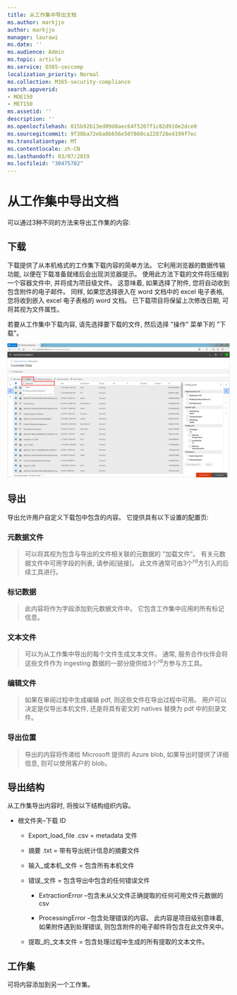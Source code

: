 ```yaml
---
title: 从工作集中导出文档
ms.author: markjjo
author: markjjo
manager: laurawi
ms.date: ''
ms.audience: Admin
ms.topic: article
ms.service: O365-seccomp
localization_priority: Normal
ms.collection: M365-security-compliance
search.appverid:
- MOE150
- MET150
ms.assetid: ''
description: ''
ms.openlocfilehash: 815b92b13ed09d8aec64f5207f1c82d910e2dce0
ms.sourcegitcommit: 9f38ba72eba0b656e507860ca228726e4199f7ec
ms.translationtype: MT
ms.contentlocale: zh-CN
ms.lasthandoff: 03/07/2019
ms.locfileid: "30475702"
---
```

# <a name="export-documents-from-a-working-set"></a>从工作集中导出文档

可以通过3种不同的方法来导出工作集的内容:

## <a name="download"></a>下载

下载提供了从本机格式的工作集下载内容的简单方法。 它利用浏览器的数据传输功能, 以便在下载准备就绪后会出现浏览器提示。 使用此方法下载的文件将压缩到一个容器文件中, 并将成为项目级文件。 这意味着, 如果选择了附件, 您将自动收到包含附件的电子邮件。 同样, 如果您选择嵌入在 word 文档中的 excel 电子表格, 您将收到嵌入 excel 电子表格的 word 文档。 已下载项目将保留上次修改日期, 可将其视为文件属性。

若要从工作集中下载内容, 请先选择要下载的文件, 然后选择 "操作" 菜单下的 "下载"。

![自动生成的计算机说明的屏幕截图](../media/eDiscoDownload.png)

## <a name="export"></a>导出

导出允许用户自定义下载包中包含的内容。 它提供具有以下设置的配置页:

### <a name="metadata-file"></a>元数据文件

> 可以将其视为包含与导出的文件相关联的元数据的 "加载文件"。 有关元数据文件中可用字段的列表, 请参阅\[链接\]。 此文件通常可由3个<sup>rd</sup>方引入的后续工具进行。

### <a name="tag-data"></a>标记数据

> 此内容将作为字段添加到元数据文件中。 它包含工作集中应用的所有标记信息。

### <a name="text-files"></a>文本文件

> 可以为从工作集中导出的每个文件生成文本文件。 通常, 服务合作伙伴会将这些文件作为 ingesting 数据的一部分提供给3个<sup>rd</sup>方参与方工具。

### <a name="redacted-files"></a>编辑文件

> 如果在审阅过程中生成编辑 pdf, 则这些文件在导出过程中可用。 用户可以决定是仅导出本机文件, 还是将具有密文的 natives 替换为 pdf 中的刻录文件。

### <a name="export-location"></a>导出位置

> 导出的内容将传递给 Microsoft 提供的 Azure blob, 如果导出时提供了详细信息, 则可以使用客户的 blob。

## <a name="export-structure"></a>导出结构

从工作集导出内容时, 将按以下结构组织内容。

  - 根文件夹–下载 ID
    
      - Export\_load\_file .csv = metadata 文件
    
      - 摘要 .txt = 带有导出统计信息的摘要文件
    
      - 输入\_或本机\_文件 = 包含所有本机文件
    
      - 错误\_文件 = 包含导出中包含的任何错误文件
        
          - ExtractionError –包含未从父文件正确提取的任何可用文件元数据的 csv
        
          - ProcessingError –包含处理错误的内容。 此内容是项目级别意味着, 如果附件遇到处理错误, 则包含附件的电子邮件将包含在此文件夹中。
    
      - 提取\_的\_文本文件 = 包含处理过程中生成的所有提取的文本文件。

## <a name="working-set"></a>工作集

可将内容添加到另一个工作集。